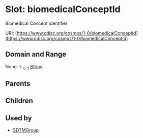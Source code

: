 
# Slot: biomedicalConceptId


Biomedical Concept identifier

URI: [https://www.cdisc.org/cosmos/1-0/biomedicalConceptId](https://www.cdisc.org/cosmos/1-0/biomedicalConceptId)


## Domain and Range

None &#8594;  <sub>0..1</sub> [String](types/String.md)

## Parents


## Children


## Used by

 * [SDTMGroup](SDTMGroup.md)
